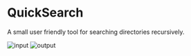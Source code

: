 # QuickSearch
A small user friendly tool for searching directories recursively.

![input](https://i.imgur.com/tK6rSAB.png)
![output](https://i.imgur.com/5UvN0XH.png)